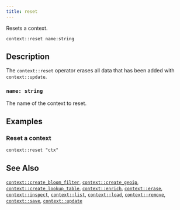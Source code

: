 ```yaml
---
title: reset
---
```


Resets a context.

```tql
context::reset name:string
```

## Description

The `context::reset` operator erases all data that has been added with
`context::update`.

### `name: string`

The name of the context to reset.

## Examples

### Reset a context

```tql
context::reset "ctx"
```

## See Also

[`context::create_bloom_filter`](create_bloom_filter),
[`context::create_geoip`](create_geoip),
[`context::create_lookup_table`](create_lookup_table),
[`context::enrich`](enrich),
[`context::erase`](erase),
[`context::inspect`](inspect),
[`context::list`](list),
[`context::load`](load),
[`context::remove`](remove),
[`context::save`](save),
[`context::update`](update)
